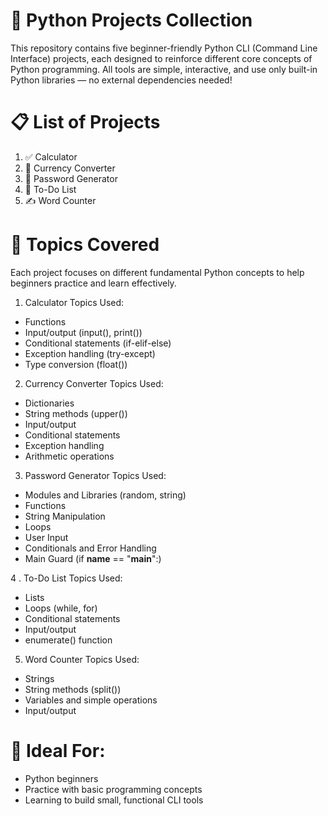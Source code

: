 # 🐍 Python Projects Collection
This repository contains five beginner-friendly Python CLI (Command Line Interface) projects, each designed to reinforce different core concepts of Python programming. All tools are simple, interactive, and use only built-in Python libraries — no external dependencies needed!

# 📋 List of Projects
1. ✅ Calculator
2. 💱 Currency Converter
3. 🔐 Password Generator
4. 📌 To-Do List
5. ✍️ Word Counter

# 🧠 Topics Covered
Each project focuses on different fundamental Python concepts to help beginners practice and learn effectively.
1. Calculator
Topics Used:
- Functions
- Input/output (input(), print())
- Conditional statements (if-elif-else)
- Exception handling (try-except)
- Type conversion (float())

2. Currency Converter
Topics Used:
- Dictionaries
- String methods (upper())
- Input/output
- Conditional statements
- Exception handling
- Arithmetic operations

3. Password Generator
Topics Used:
- Modules and Libraries (random, string)
- Functions
- String Manipulation
- Loops
- User Input
- Conditionals and Error Handling
- Main Guard (if __name__ == "__main__":)

4 . To-Do List
Topics Used:
- Lists
- Loops (while, for)
- Conditional statements
- Input/output
- enumerate() function 

5. Word Counter
Topics Used:
- Strings
- String methods (split())
- Variables and simple operations
- Input/output

# 🚀 Ideal For:
- Python beginners
- Practice with basic programming concepts
- Learning to build small, functional CLI tools
  
